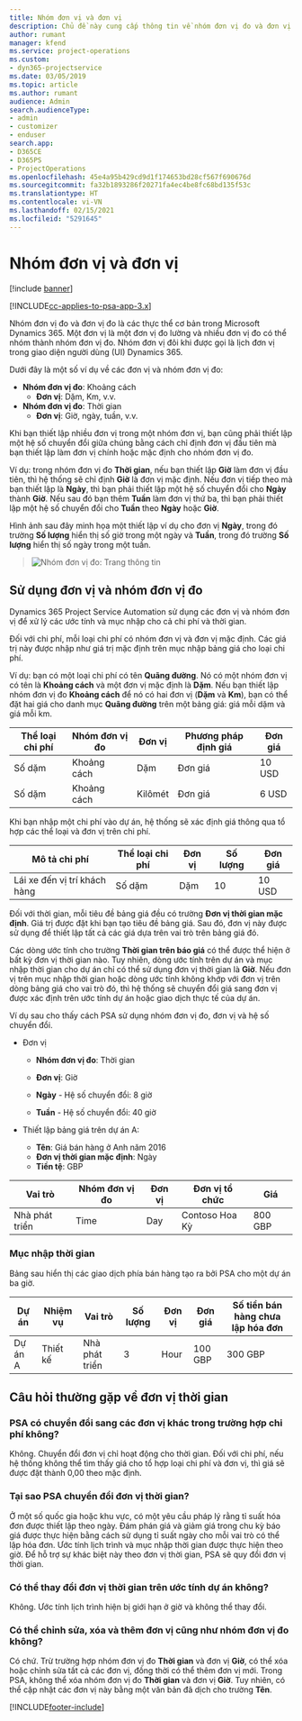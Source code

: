 ```yaml
---
title: Nhóm đơn vị và đơn vị
description: Chủ đề này cung cấp thông tin về nhóm đơn vị đo và đơn vị đo.
author: rumant
manager: kfend
ms.service: project-operations
ms.custom:
- dyn365-projectservice
ms.date: 03/05/2019
ms.topic: article
ms.author: rumant
audience: Admin
search.audienceType:
- admin
- customizer
- enduser
search.app:
- D365CE
- D365PS
- ProjectOperations
ms.openlocfilehash: 45e4a95b429cd9d1f174653bd28cf567f690676d
ms.sourcegitcommit: fa32b1893286f20271fa4ec4be8fc68bd135f53c
ms.translationtype: HT
ms.contentlocale: vi-VN
ms.lasthandoff: 02/15/2021
ms.locfileid: "5291645"
---
```

# <a name="unit-groups-and-units"></a>Nhóm đơn vị và đơn vị

[!include [banner](../includes/psa-now-project-operations.md)]

[!INCLUDE[cc-applies-to-psa-app-3.x](../includes/cc-applies-to-psa-app-3x.md)]

Nhóm đơn vị đo và đơn vị đo là các thực thể cơ bản trong Microsoft Dynamics 365. Một đơn vị là một đơn vị đo lường và nhiều đơn vị đo có thể nhóm thành nhóm đơn vị đo. Nhóm đơn vị đôi khi được gọi là lịch đơn vị trong giao diện người dùng (UI) Dynamics 365. 

Dưới đây là một số ví dụ về các đơn vị và nhóm đơn vị đo:
 
- **Nhóm đơn vị đo**: Khoảng cách 
    - **Đơn vị**: Dặm, Km, v.v.
- **Nhóm đơn vị đo**: Thời gian
    - **Đơn vị**: Giờ, ngày, tuần, v.v. 

Khi bạn thiết lập nhiều đơn vị trong một nhóm đơn vị, bạn cũng phải thiết lập một hệ số chuyển đổi giữa chúng bằng cách chỉ định đơn vị đầu tiên mà bạn thiết lập làm đơn vị chính hoặc mặc định cho nhóm đơn vị đo. 

Ví dụ: trong nhóm đơn vị đo **Thời gian**, nếu bạn thiết lập **Giờ** làm đơn vị đầu tiên, thì hệ thống sẽ chỉ định **Giờ** là đơn vị mặc định. Nếu đơn vị tiếp theo mà bạn thiết lập là **Ngày**, thì bạn phải thiết lập một hệ số chuyển đổi cho **Ngày** thành **Giờ**. Nếu sau đó bạn thêm **Tuần** làm đơn vị thứ ba, thì bạn phải thiết lập một hệ số chuyển đổi cho **Tuần** theo **Ngày** hoặc **Giờ**. 

Hình ảnh sau đây minh họa một thiết lập ví dụ cho đơn vị **Ngày**, trong đó trường **Số lượng** hiển thị số giờ trong một ngày và **Tuần**, trong đó trường **Số lượng** hiển thị số ngày trong một tuần.

> ![Nhóm đơn vị đo: Trang thông tin](media/advanced-2.png)

## <a name="using-units-and-unit-groups"></a>Sử dụng đơn vị và nhóm đơn vị đo

Dynamics 365 Project Service Automation sử dụng các đơn vị và nhóm đơn vị để xử lý các ước tính và mục nhập cho cả chi phí và thời gian. 

Đối với chi phí, mỗi loại chi phí có nhóm đơn vị và đơn vị mặc định. Các giá trị này được nhập như giá trị mặc định trên mục nhập bảng giá cho loại chi phí. 

Ví dụ: bạn có một loại chi phí có tên **Quãng đường**. Nó có một nhóm đơn vị có tên là **Khoảng cách** và một đơn vị mặc định là **Dặm**. Nếu bạn thiết lập nhóm đơn vị đo **Khoảng cách** để nó có hai đơn vị (**Dặm** và **Km**), bạn có thể đặt hai giá cho danh mục **Quãng đường** trên một bảng giá: giá mỗi dặm và giá mỗi km.

| Thể loại chi phí  | Nhóm đơn vị đo  | Đơn vị      | Phương pháp định giá  | Đơn giá  |
|-------------------|---------------|-----------|-------------------|-------------------|
| Số dặm           | Khoảng cách      | Dặm      | Đơn giá    | 10 USD            |
| Số dặm           | Khoảng cách      | Kilômét | Đơn giá    |  6 USD            |

Khi bạn nhập một chi phí vào dự án, hệ thống sẽ xác định giá thông qua tổ hợp các thể loại và đơn vị trên chi phí. 

| Mô tả chi phí        | Thể loại chi phí  | Đơn vị  | Số lượng  | Đơn giá   |
|----------------------------|---------------------|-------|-----------|----------------|
| Lái xe đến vị trí khách hàng | Số dặm             | Dặm  | 10        | 10 USD         |

Đối với thời gian, mỗi tiêu đề bảng giá đều có trường **Đơn vị thời gian mặc định**. Giá trị được đặt khi bạn tạo tiêu đề bảng giá. Sau đó, đơn vị này được sử dụng để thiết lập tất cả các giá dựa trên vai trò trên bảng giá đó.

Các dòng ước tính cho trường **Thời gian trên báo giá** có thể được thể hiện ở bất kỳ đơn vị thời gian nào. Tuy nhiên, dòng ước tính trên dự án và mục nhập thời gian cho dự án chỉ có thể sử dụng đơn vị thời gian là **Giờ**. Nếu đơn vị trên mục nhập thời gian hoặc dòng ước tính không khớp với đơn vị trên dòng bảng giá cho vai trò đó, thì hệ thống sẽ chuyển đổi giá sang đơn vị được xác định trên ước tính dự án hoặc giao dịch thực tế của dự án.

Ví dụ sau cho thấy cách PSA sử dụng nhóm đơn vị đo, đơn vị và hệ số chuyển đổi.
- Đơn vị

   - **Nhóm đơn vị đo**: Thời gian 
   - **Đơn vị**: Giờ 
    
    - **Ngày** - Hệ số chuyển đổi: 8 giờ       
    - **Tuần** - Hệ số chuyển đổi: 40 giờ  
        
- Thiết lập bảng giá trên dự án A:

    - **Tên**: Giá bán hàng ở Anh năm 2016 
    - **Đơn vị thời gian mặc định**: Ngày 
    - **Tiền tệ**: GBP

| Vai trò      | Nhóm đơn vị đo | Đơn vị | Đơn vị tổ chức | Giá   |
|-----------|------------|------|---------------------|---------|
| Nhà phát triển | Time       | Day  | Contoso Hoa Kỳ          | 800 GBP |

### <a name="time-entry"></a>Mục nhập thời gian

Bảng sau hiển thị các giao dịch phía bán hàng tạo ra bởi PSA cho một dự án ba giờ.


| Dự án   | Nhiệm vụ    | Vai trò      | Số lượng | Đơn vị  | Đơn giá | Số tiền bán hàng chưa lập hóa đơn |
|-----------|---------|-----------|----------|-------|------------|-----------------------|
| Dự án A | Thiết kế  | Nhà phát triển | 3        | Hour  | 100 GBP    | 300 GBP               |

## <a name="time-unit-faq"></a>Câu hỏi thường gặp về đơn vị thời gian

### <a name="does-psa-convert-to-different-units-in-the-case-of-expenses"></a>PSA có chuyển đổi sang các đơn vị khác trong trường hợp chi phí không?
Không. Chuyển đổi đơn vị chỉ hoạt động cho thời gian. Đối với chi phí, nếu hệ thống không thể tìm thấy giá cho tổ hợp loại chi phí và đơn vị, thì giá sẽ được đặt thành 0,00 theo mặc định.

### <a name="why-does-psa-convert-time-units"></a>Tại sao PSA chuyển đổi đơn vị thời gian?
Ở một số quốc gia hoặc khu vực, có một yêu cầu pháp lý rằng tỉ suất hóa đơn được thiết lập theo ngày. Đám phán giá và giảm giá trong chu kỳ báo giá được thực hiện bằng cách sử dụng tỉ suất ngày cho mỗi vai trò có thể lập hóa đơn. Ước tính lịch trình và mục nhập thời gian được thực hiện theo giờ. Để hỗ trợ sự khác biệt này theo đơn vị thời gian, PSA sẽ quy đổi đơn vị thời gian.

### <a name="can-time-units-be-changed-on-project-estimates"></a>Có thể thay đổi đơn vị thời gian trên ước tính dự án không?
Không. Ước tính lịch trình hiện bị giới hạn ở giờ và không thể thay đổi.

### <a name="can-units-and-unit-groups-be-edited-deleted-and-added"></a>Có thể chỉnh sửa, xóa và thêm đơn vị cũng như nhóm đơn vị đo không?
Có chứ. Trừ trường hợp nhóm đơn vị đo **Thời gian** và đơn vị **Giờ**, có thể xóa hoặc chỉnh sửa tất cả các đơn vị, đồng thời có thể thêm đơn vị mới. Trong PSA, không thể xóa nhóm đơn vị đo **Thời gian** và đơn vị **Giờ**. Tuy nhiên, có thể cập nhật các đơn vị này bằng một văn bản đã dịch cho trường **Tên**.


[!INCLUDE[footer-include](../includes/footer-banner.md)]